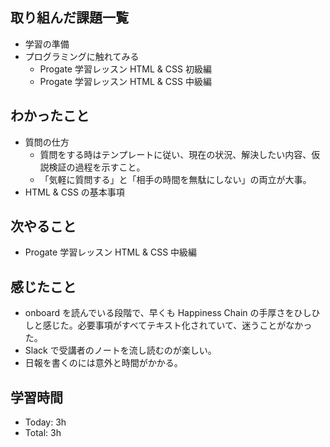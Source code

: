 ## 取り組んだ課題一覧
- 学習の準備
- プログラミングに触れてみる
  - Progate 学習レッスン HTML & CSS 初級編
  - Progate 学習レッスン HTML & CSS 中級編
## わかったこと
- 質問の仕方
  - 質問をする時はテンプレートに従い、現在の状況、解決したい内容、仮説検証の過程を示すこと。
  - 「気軽に質問する」と「相手の時間を無駄にしない」の両立が大事。
- HTML & CSS の基本事項
## 次やること
- Progate 学習レッスン HTML & CSS 中級編
## 感じたこと
- onboard を読んでいる段階で、早くも Happiness Chain の手厚さをひしひしと感じた。必要事項がすべてテキスト化されていて、迷うことがなかった。
- Slack で受講者のノートを流し読むのが楽しい。
- 日報を書くのには意外と時間がかかる。
## 学習時間
- Today: 3h
- Total: 3h
